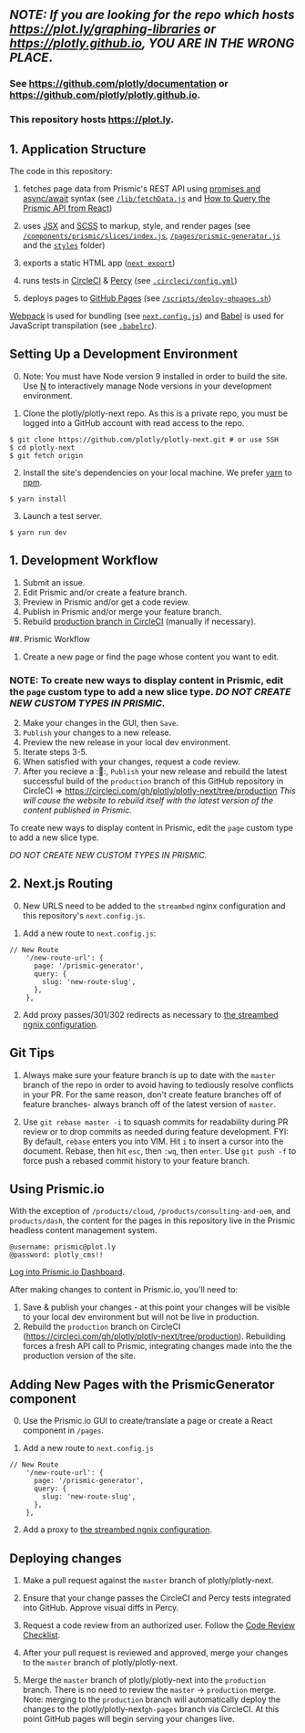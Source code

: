 ## ***NOTE: If you are looking for the repo which hosts https://plot.ly/graphing-libraries or https://plotly.github.io, YOU ARE IN THE WRONG PLACE***.

### See https://github.com/plotly/documentation or https://github.com/plotly/plotly.github.io.

### This repository hosts https://plot.ly.

## 1. Application Structure

The code in this repository:

1. fetches page data from Prismic's REST API using [promises and async/await](https://javascript.info/async-await) syntax (see [`/lib/fetchData.js`](https://github.com/plotly/plotly-next/blob/master/lib/fetchData.js) and [How to Query the Prismic API from React](https://prismic.io/docs/reactjs/query-the-api/how-to-query-the-api))

2. uses [JSX](https://reactjs.org/docs/jsx-in-depth.html) and [SCSS](https://sass-lang.com/guide) to markup, style, and render pages (see [`/components/prismic/slices/index.js`](https://github.com/plotly/plotly-next/blob/master/components/prismic/slices/index.js), [`/pages/prismic-generator.js`](https://github.com/plotly/plotly-next/blob/master/pages/prismic-generator.js) and the [`styles`](https://github.com/plotly/plotly-next/tree/master/styles) folder)

3. exports a static HTML app ([`next export`](https://nextjs.org/learn/excel/static-html-export))

4. runs tests in [CircleCI](https://circleci.com/) & [Percy](https://percy.io/) (see [`.circleci/config.yml`](https://github.com/plotly/plotly-next/blob/master/.circleci/config.yml))

5. deploys pages to [GitHub Pages](https://pages.github.com/) (see [`/scripts/deploy-ghpages.sh`](https://github.com/plotly/plotly-next/blob/master/scripts/deploy-ghpages.sh))

[Webpack](https://webpack.js.org/) is used for bundling (see [`next.config.js`](https://github.com/plotly/plotly-next/blob/master/next.config.js)) and [Babel](https://babeljs.io/) is used for JavaScript transpilation (see [`.babelrc`](https://github.com/plotly/plotly-next/blob/master/.babelrc)).

## Setting Up a Development Environment

0. Note: You must have Node version 9 installed in order to build the site. Use [N](https://github.com/tj/n#installingactivating-versions) to interactively manage Node versions in your development environment.

1. Clone the plotly/plotly-next repo. As this is a private repo, you must be logged into a GitHub account with read access to the repo.
```
$ git clone https://github.com/plotly/plotly-next.git # or use SSH
$ cd plotly-next
$ git fetch origin
```

2. Install the site's dependencies on your local machine. We prefer [yarn](https://yarnpkg.com/) to [npm](https://www.npmjs.com/).
```
$ yarn install
```

3. Launch a test server.
```
$ yarn run dev
```

## 1. Development Workflow
1. Submit an issue.
2. Edit Prismic and/or create a feature branch.
3. Preview in Prismic and/or get a code review.
4. Publish in Prismic and/or merge your feature branch.
5. Rebuild [production branch in CircleCI](https://circleci.com/gh/plotly/plotly-next/tree/production ) (manually if necessary).

##. Prismic Workflow
1. Create a new page or find the page whose content you want to edit.
### NOTE: To create new ways to display content in Prismic, edit the `page` custom type to add a new slice type. *DO NOT CREATE NEW CUSTOM TYPES IN PRISMIC.*
2. Make your changes in the GUI, then `Save`.
3. `Publish` your changes to a new release.
4. Preview the new release in your local dev environment.
5. Iterate steps 3-5.
6. When satisfied with your changes, request a code review.
7. After you recieve a ::dancer::, `Publish` your new release and rebuild the latest successful build of the `production` branch of this GitHub repository in CircleCI => https://circleci.com/gh/plotly/plotly-next/tree/production *This will cause the website to rebuild itself with the latest version of the content published in Prismic.*

To create new ways to display content in Prismic, edit the `page` custom type to add a new slice type.

*DO NOT CREATE NEW CUSTOM TYPES IN PRISMIC.*

## 2. Next.js Routing
0. New URLS need to be added to the `streambed` nginx configuration and this repository's `next.config.js`.

1. Add a new route to `next.config.js`:
```
// New Route
    '/new-route-url': {
      page: '/prismic-generator',
      query: {
        slug: 'new-route-slug',
      },
    },
```
2. Add proxy passes/301/302 redirects as necessary to [the streambed ngnix configuration](https://github.com/plotly/streambed/blob/master/deployment/roles/streambed/templates/nginx-streambed.conf).


## Git Tips

1. Always make sure your feature branch is up to date with the `master` branch of the repo in order to avoid having to tediously resolve conflicts in your PR. For the same reason, don't create feature branches off of feature branches- always branch off of the latest version of `master`.

2. Use `git rebase master -i` to squash commits for readability during PR review or to drop commits as needed during feature development. FYI: By default, `rebase` enters you into VIM. Hit `i` to insert a cursor into the document. Rebase, then hit `esc`, then `:wq`, then `enter`. Use `git push -f` to force push a rebased commit history to your feature branch.

## Using Prismic.io

With the exception of `/products/cloud`, `/products/consulting-and-oem`, and `products/dash`, the content for the pages in this repository live in the Prismic headless content management system.

```
@username: prismic@plot.ly
@password: plotly_cms!!
```
[Log into Prismic.io Dashboard](https://plotly.prismic.io/documents/working/).

After making changes to content in Prismic.io, you'll need to:
1. Save & publish your changes -  at this point your changes will be visible to your local dev environment but will not be live in production.
2. Rebuild the `production` branch on CircleCI (https://circleci.com/gh/plotly/plotly-next/tree/production). Rebuilding forces a fresh API call to Prismic, integrating changes made into the the production version of the site.

## Adding New Pages with the PrismicGenerator component
0. Use the Prismic.io GUI to create/translate a page or create a React component in `/pages`.

1. Add a new route to `next.config.js`
```
// New Route
    '/new-route-url': {
      page: '/prismic-generator',
      query: {
        slug: 'new-route-slug',
      },
    },
```
2. Add a proxy to [the streambed ngnix configuration](https://github.com/plotly/streambed/blob/master/deployment/roles/streambed/templates/nginx-streambed.conf).

## Deploying changes

1. Make a pull request against the `master` branch of plotly/plotly-next.

2. Ensure that your change passes the CircleCI and Percy tests integrated into GitHub. Approve visual diffs in Percy.

3. Request a code review from an authorized user. Follow the [Code Review Checklist](https://github.com/plotly/dev-docs/blob/master/basics/code-review-checklist.md).

4. After your pull request is reviewed and approved, merge your changes to the `master` branch of plotly/plotly-next.

5. Merge the `master` branch of plotly/plotly-next into the `production` branch. There is no need to review the `master` -> `production` merge. Note: merging to the `production` branch will automatically deploy the changes to the plotly/plotly-next`gh-pages` branch via CircleCI. At this point GitHub pages will begin serving your changes live.
